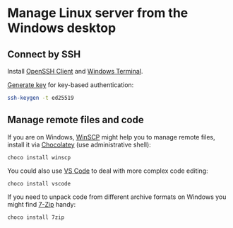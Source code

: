 <!--
  Copyright 2024 Birchfox project contributors

  Licensed under the Apache License, Version 2.0 (the "License");
  you may not use this file except in compliance with the License.
  You may obtain a copy of the License at

      http://www.apache.org/licenses/LICENSE-2.0

  Unless required by applicable law or agreed to in writing, software
  distributed under the License is distributed on an "AS IS" BASIS,
  WITHOUT WARRANTIES OR CONDITIONS OF ANY KIND, either express or implied.
  See the License for the specific language governing permissions and
  limitations under the License.
-->

# Manage Linux server from the Windows desktop

## Connect by SSH 

Install [OpenSSH Client](https://learn.microsoft.com/en-us/windows-server/administration/openssh/openssh_install_firstuse) and [Windows Terminal](https://learn.microsoft.com/en-us/windows/terminal/install).

[Generate key](https://learn.microsoft.com/en-us/windows-server/administration/openssh/openssh_keymanagement#user-key-generation) for key-based authentication:

```sh
ssh-keygen -t ed25519
```

## Manage remote files and code

If you are on Windows, [WinSCP](https://sourceforge.net/projects/winscp/) might help you to manage remote files, install it via [Chocolatey](https://chocolatey.org/install) (use administrative shell):

```shell
choco install winscp
```

You could also use [VS Code](https://code.visualstudio.com/) to deal with more complex code editing:

```shell
choco install vscode
```

If you need to unpack code from different archive formats on Windows you might find [7-Zip](https://sourceforge.net/projects/sevenzip/) handy:

```shell
choco install 7zip
```

